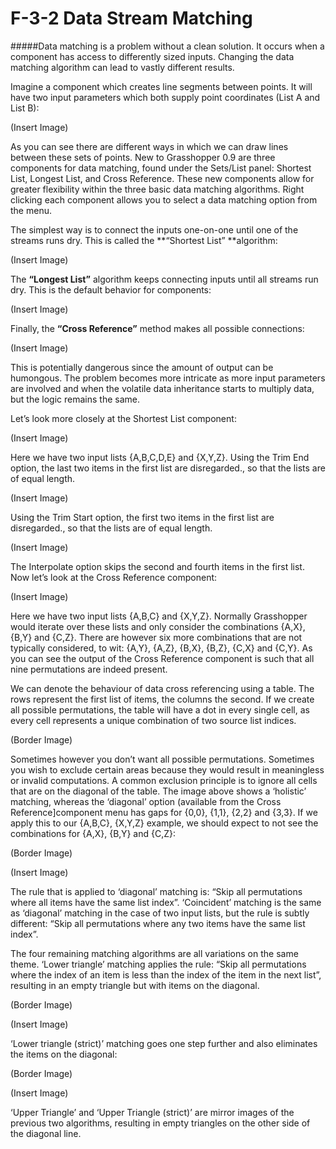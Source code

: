 # F-3-2 Data Stream Matching

#####Data matching is a problem without a clean solution. It occurs when a component has access to differently sized inputs. Changing the data matching algorithm can lead to vastly different results.

Imagine a component which creates line segments between points. It will have
two input parameters which both supply point coordinates (List A and List B):

(Insert Image)

As you can see there are different ways in which we can draw lines between
these sets of points. New to Grasshopper 0.9 are three components for data
matching, found under the Sets/List panel: Shortest List, Longest List, and Cross
Reference. These new components allow for greater flexibility within the three
basic data matching algorithms. Right clicking each component allows you to
select a data matching option from the menu.

The simplest way is to connect the inputs one-on-one until one of the streams
runs dry. This is called the **“Shortest List” **algorithm:

(Insert Image)

The **“Longest List”** algorithm keeps connecting inputs until all streams run dry.
This is the default behavior for components:

(Insert Image)

Finally, the **“Cross Reference”** method makes all possible connections:

(Insert Image)

This is potentially dangerous since the amount of output can be humongous. The
problem becomes more intricate as more input parameters are involved and
when the volatile data inheritance starts to multiply data, but the logic remains
the same.

Let’s look more closely at the Shortest List component:

(Insert Image)

Here we have two input lists {A,B,C,D,E} and {X,Y,Z}. Using the Trim End option,
the last two items in the first list are disregarded., so that the lists are of equal
length.

(Insert Image)

Using the Trim Start option, the first two items in the first list are disregarded., so
that the lists are of equal length.

(Insert Image)

The Interpolate option skips the second and fourth items in the first list. Now let’s look at the Cross Reference component:

(Insert Image)

Here we have two input lists {A,B,C} and {X,Y,Z}. Normally Grasshopper would
iterate over these lists and only consider the combinations {A,X}, {B,Y} and {C,Z}.
There are however six more combinations that are not typically considered, to
wit: {A,Y}, {A,Z}, {B,X}, {B,Z}, {C,X} and {C,Y}. As you can see the output of the Cross
Reference component is such that all nine permutations are indeed present.

We can denote the behaviour of data cross referencing using a table. The
rows represent the first list of items, the columns the second. If we create all
possible permutations, the table will have a dot in every single cell, as every cell
represents a unique combination of two source list indices.

(Border Image)

Sometimes however you don’t want all possible permutations. Sometimes you
wish to exclude certain areas because they would result in meaningless or invalid
computations. A common exclusion principle is to ignore all cells that are on the
diagonal of the table. The image above shows a ‘holistic’ matching, whereas the
‘diagonal’ option (available from the Cross Reference]component menu has gaps
for {0,0}, {1,1}, {2,2} and {3,3}.
If we apply this to our {A,B,C}, {X,Y,Z} example, we should expect to not see the
combinations for {A,X}, {B,Y} and {C,Z}:

(Border Image)

(Insert Image)

The rule that is applied to ‘diagonal’ matching is: “Skip all permutations where all
items have the same list index”. ‘Coincident’ matching is the same as ‘diagonal’
matching in the case of two input lists, but the rule is subtly different: “Skip all
permutations where any two items have the same list index”.

The four remaining matching algorithms are all variations on the same theme.
‘Lower triangle’ matching applies the rule: “Skip all permutations where the
index of an item is less than the index of the item in the next list”, resulting in an
empty triangle but with items on the diagonal.

(Border Image)

(Insert Image)

‘Lower triangle (strict)’ matching goes one step further and also eliminates the
items on the diagonal:

(Border Image)

(Insert Image)

‘Upper Triangle’ and ‘Upper Triangle (strict)’ are mirror images of the previous
two algorithms, resulting in empty triangles on the other side of the diagonal
line.
